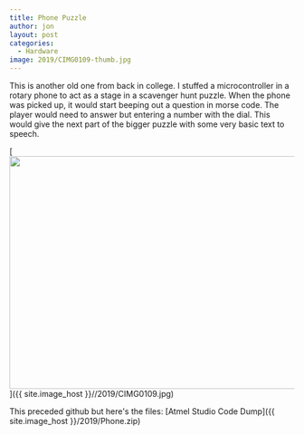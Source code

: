 ```yaml
---
title: Phone Puzzle
author: jon
layout: post
categories:
  - Hardware
image: 2019/CIMG0109-thumb.jpg
---
```

This is another old one from back in college. I stuffed a microcontroller in a rotary phone to act as a stage in a scavenger hunt puzzle. When the phone was picked up, it would start beeping out a question in morse code. The player would need to answer but entering a number with the dial. This would give the next part of the bigger puzzle with some very basic text to speech.

[<img class="aligncenter size-large wp-image-602" src="{{ site.image_host }}/2019/CIMG0109.jpg" alt="" width="525" height="411" />]({{ site.image_host }}//2019/CIMG0109.jpg)

This preceded github but here's the files:
[Atmel Studio Code Dump]({{ site.image_host }}/2019/Phone.zip)
